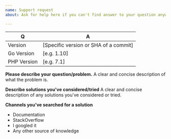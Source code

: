 ```yaml
---
name: Support request
about: Ask for help here if you can't find answer to your question anywhere

---
```


| Q           | A
| ----------- | ---
| Version     | [Specific version or SHA of a commit]
| Go Version  | [e.g. 1.10]
| PHP Version | [e.g. 7.1]

**Please describe your question/problem.**
A clear and concise description of what the problem is.

**Describe solutions you've considered/tried**
A clear and concise description of any solutions you've considered or tried.

**Channels you've searched for a solution**
- Documentation
- StackOverflow
- I googled it
- Any other source of knowledge

